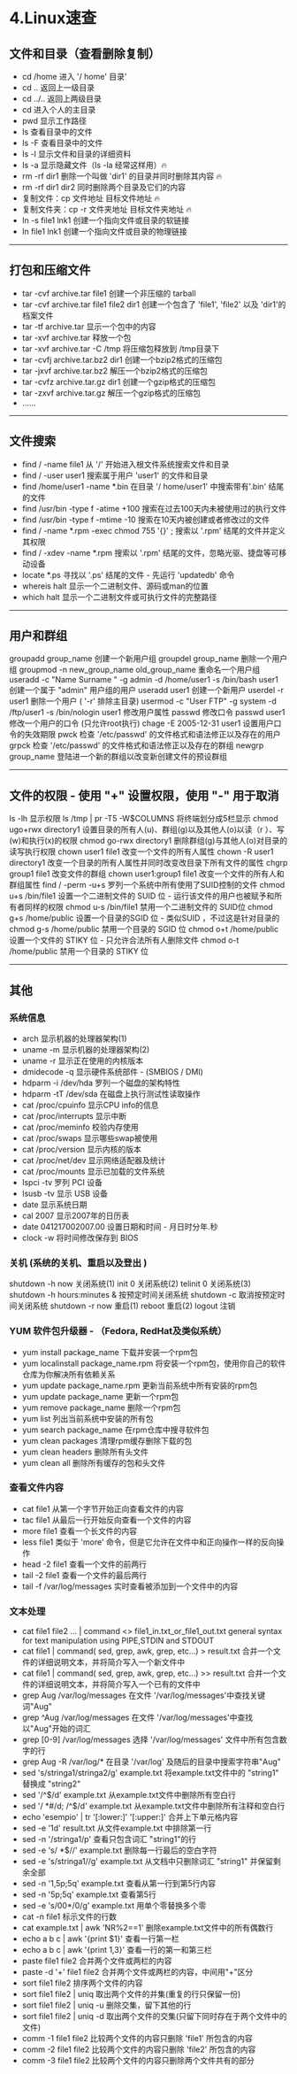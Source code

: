 # 4.Linux速查

## 文件和目录（查看删除复制）

- cd /home 进入 '/ home' 目录' 
- cd .. 返回上一级目录 
- cd ../.. 返回上两级目录 
- cd 进入个人的主目录
- pwd 显示工作路径 
- ls 查看目录中的文件 
- ls -F 查看目录中的文件 
- ls -l 显示文件和目录的详细资料 
- ls -a 显示隐藏文件（ls -la 经常这样用）🔥
- rm -rf dir1 删除一个叫做 'dir1' 的目录并同时删除其内容  🔥
- rm -rf dir1 dir2 同时删除两个目录及它们的内容 
- 复制文件：cp 文件地址 目标文件地址 🔥
- 复制文件夹：cp -r 文件夹地址 目标文件夹地址 🔥
- ln -s file1 lnk1 创建一个指向文件或目录的软链接 
- ln file1 lnk1 创建一个指向文件或目录的物理链接 

---

## 打包和压缩文件 

- tar -cvf archive.tar file1 创建一个非压缩的 tarball 
- tar -cvf archive.tar file1 file2 dir1 创建一个包含了 'file1', 'file2' 以及 'dir1'的档案文件 
- tar -tf archive.tar 显示一个包中的内容 
- tar -xvf archive.tar 释放一个包 
- tar -xvf archive.tar -C /tmp 将压缩包释放到 /tmp目录下 
- tar -cvfj archive.tar.bz2 dir1 创建一个bzip2格式的压缩包 
- tar -jxvf archive.tar.bz2 解压一个bzip2格式的压缩包 
- tar -cvfz archive.tar.gz dir1 创建一个gzip格式的压缩包 
- tar -zxvf archive.tar.gz 解压一个gzip格式的压缩包 
- ......

---

## 文件搜索

- find / -name file1 从 '/' 开始进入根文件系统搜索文件和目录 
- find / -user user1 搜索属于用户 'user1' 的文件和目录 
- find /home/user1 -name \*.bin 在目录 '/ home/user1' 中搜索带有'.bin' 结尾的文件 
- find /usr/bin -type f -atime +100 搜索在过去100天内未被使用过的执行文件 
- find /usr/bin -type f -mtime -10 搜索在10天内被创建或者修改过的文件 
- find / -name \*.rpm -exec chmod 755 '{}' \; 搜索以 '.rpm' 结尾的文件并定义其权限 
- find / -xdev -name \*.rpm 搜索以 '.rpm' 结尾的文件，忽略光驱、捷盘等可移动设备 
- locate \*.ps 寻找以 '.ps' 结尾的文件 - 先运行 'updatedb' 命令 
- whereis halt 显示一个二进制文件、源码或man的位置 
- which halt 显示一个二进制文件或可执行文件的完整路径 

---

## 用户和群组 

groupadd group_name 创建一个新用户组 
groupdel group_name 删除一个用户组 
groupmod -n new_group_name old_group_name 重命名一个用户组 
useradd -c "Name Surname " -g admin -d /home/user1 -s /bin/bash user1 创建一个属于 "admin" 用户组的用户 
useradd user1 创建一个新用户 
userdel -r user1 删除一个用户 ( '-r' 排除主目录) 
usermod -c "User FTP" -g system -d /ftp/user1 -s /bin/nologin user1 修改用户属性 
passwd 修改口令 
passwd user1 修改一个用户的口令 (只允许root执行) 
chage -E 2005-12-31 user1 设置用户口令的失效期限 
pwck 检查 '/etc/passwd' 的文件格式和语法修正以及存在的用户 
grpck 检查 '/etc/passwd' 的文件格式和语法修正以及存在的群组 
newgrp group_name 登陆进一个新的群组以改变新创建文件的预设群组

---

## 文件的权限 - 使用 "+" 设置权限，使用 "-" 用于取消 

ls -lh 显示权限 
ls /tmp | pr -T5 -W$COLUMNS 将终端划分成5栏显示 
chmod ugo+rwx directory1 设置目录的所有人(u)、群组(g)以及其他人(o)以读（r ）、写(w)和执行(x)的权限 
chmod go-rwx directory1 删除群组(g)与其他人(o)对目录的读写执行权限 
chown user1 file1 改变一个文件的所有人属性 
chown -R user1 directory1 改变一个目录的所有人属性并同时改变改目录下所有文件的属性 
chgrp group1 file1 改变文件的群组 
chown user1:group1 file1 改变一个文件的所有人和群组属性 
find / -perm -u+s 罗列一个系统中所有使用了SUID控制的文件 
chmod u+s /bin/file1 设置一个二进制文件的 SUID 位 - 运行该文件的用户也被赋予和所有者同样的权限 
chmod u-s /bin/file1 禁用一个二进制文件的 SUID位 
chmod g+s /home/public 设置一个目录的SGID 位 - 类似SUID ，不过这是针对目录的 
chmod g-s /home/public 禁用一个目录的 SGID 位 
chmod o+t /home/public 设置一个文件的 STIKY 位 - 只允许合法所有人删除文件 
chmod o-t /home/public 禁用一个目录的 STIKY 位 

---

## 其他

### 系统信息

- arch 显示机器的处理器架构(1) 
- uname -m 显示机器的处理器架构(2) 
- uname -r 显示正在使用的内核版本 
- dmidecode -q 显示硬件系统部件 - (SMBIOS / DMI) 
- hdparm -i /dev/hda 罗列一个磁盘的架构特性 
- hdparm -tT /dev/sda 在磁盘上执行测试性读取操作 
- cat /proc/cpuinfo 显示CPU info的信息 
- cat /proc/interrupts 显示中断 
- cat /proc/meminfo 校验内存使用 
- cat /proc/swaps 显示哪些swap被使用 
- cat /proc/version 显示内核的版本 
- cat /proc/net/dev 显示网络适配器及统计 
- cat /proc/mounts 显示已加载的文件系统 
- lspci -tv 罗列 PCI 设备 
- lsusb -tv 显示 USB 设备 
- date 显示系统日期 
- cal 2007 显示2007年的日历表 
- date 041217002007.00 设置日期和时间 - 月日时分年.秒 
- clock -w 将时间修改保存到 BIOS 

### 关机 (系统的关机、重启以及登出 ) 

shutdown -h now 关闭系统(1) 
init 0 关闭系统(2) 
telinit 0 关闭系统(3) 
shutdown -h hours:minutes & 按预定时间关闭系统 
shutdown -c 取消按预定时间关闭系统 
shutdown -r now 重启(1) 
reboot 重启(2) 
logout 注销 

### YUM 软件包升级器 - （Fedora, RedHat及类似系统） 

- yum install package_name 下载并安装一个rpm包 
- yum localinstall package_name.rpm 将安装一个rpm包，使用你自己的软件仓库为你解决所有依赖关系 
- yum update package_name.rpm 更新当前系统中所有安装的rpm包 
- yum update package_name 更新一个rpm包 
- yum remove package_name 删除一个rpm包 
- yum list 列出当前系统中安装的所有包 
- yum search package_name 在rpm仓库中搜寻软件包 
- yum clean packages 清理rpm缓存删除下载的包 
- yum clean headers 删除所有头文件 
- yum clean all 删除所有缓存的包和头文件

### 查看文件内容

- cat file1 从第一个字节开始正向查看文件的内容 
- tac file1 从最后一行开始反向查看一个文件的内容 
- more file1 查看一个长文件的内容 
- less file1 类似于 'more' 命令，但是它允许在文件中和正向操作一样的反向操作 
- head -2 file1 查看一个文件的前两行 
- tail -2 file1 查看一个文件的最后两行 
- tail -f /var/log/messages 实时查看被添加到一个文件中的内容 



### 文本处理 

- cat file1 file2 ... | command <> file1_in.txt_or_file1_out.txt general syntax for text manipulation using PIPE,STDIN and STDOUT 
- cat file1 | command( sed, grep, awk, grep, etc...) > result.txt 合并一个文件的详细说明文本，并将简介写入一个新文件中 
- cat file1 | command( sed, grep, awk, grep, etc...) >> result.txt 合并一个文件的详细说明文本，并将简介写入一个已有的文件中 
- grep Aug /var/log/messages 在文件 '/var/log/messages'中查找关键词"Aug" 
- grep ^Aug /var/log/messages 在文件 '/var/log/messages'中查找以"Aug"开始的词汇 
- grep [0-9] /var/log/messages 选择 '/var/log/messages' 文件中所有包含数字的行 
- grep Aug -R /var/log/* 在目录 '/var/log' 及随后的目录中搜索字符串"Aug" 
- sed 's/stringa1/stringa2/g' example.txt 将example.txt文件中的 "string1" 替换成 "string2" 
- sed '/^$/d' example.txt 从example.txt文件中删除所有空白行 
- sed '/ *#/d; /^$/d' example.txt 从example.txt文件中删除所有注释和空白行 
- echo 'esempio' | tr '[:lower:]' '[:upper:]' 合并上下单元格内容 
- sed -e '1d' result.txt 从文件example.txt 中排除第一行 
- sed -n '/stringa1/p' 查看只包含词汇 "string1"的行 
- sed -e 's/ *$//' example.txt 删除每一行最后的空白字符 
- sed -e 's/stringa1//g' example.txt 从文档中只删除词汇 "string1" 并保留剩余全部 
- sed -n '1,5p;5q' example.txt 查看从第一行到第5行内容 
- sed -n '5p;5q' example.txt 查看第5行 
- sed -e 's/00*/0/g' example.txt 用单个零替换多个零 
- cat -n file1 标示文件的行数 
- cat example.txt | awk 'NR%2==1' 删除example.txt文件中的所有偶数行 
- echo a b c | awk '{print $1}' 查看一行第一栏 
- echo a b c | awk '{print $1,$3}' 查看一行的第一和第三栏 
- paste file1 file2 合并两个文件或两栏的内容 
- paste -d '+' file1 file2 合并两个文件或两栏的内容，中间用"+"区分 
- sort file1 file2 排序两个文件的内容 
- sort file1 file2 | uniq 取出两个文件的并集(重复的行只保留一份) 
- sort file1 file2 | uniq -u 删除交集，留下其他的行 
- sort file1 file2 | uniq -d 取出两个文件的交集(只留下同时存在于两个文件中的文件) 
- comm -1 file1 file2 比较两个文件的内容只删除 'file1' 所包含的内容 
- comm -2 file1 file2 比较两个文件的内容只删除 'file2' 所包含的内容 
- comm -3 file1 file2 比较两个文件的内容只删除两个文件共有的部分 